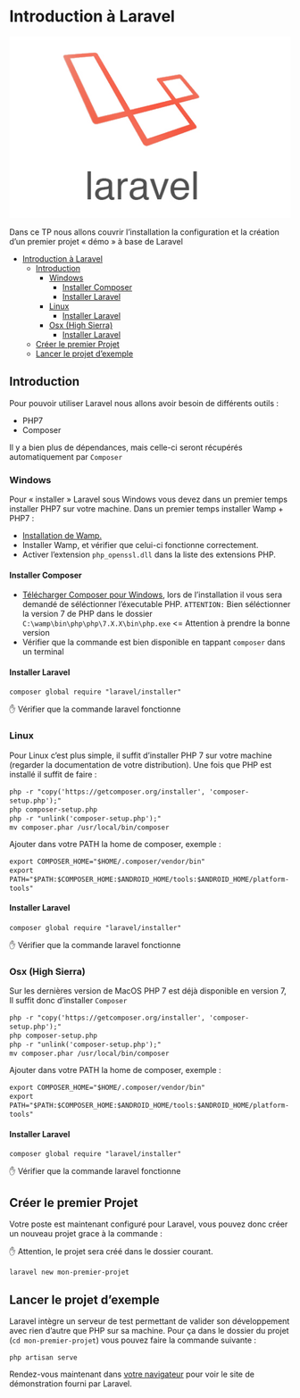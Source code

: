 # Introduction à Laravel

![Laravel](./ressources/logo.png)

Dans ce TP nous allons couvrir l’installation la configuration et la création d’un premier projet « démo » à base de Laravel

<!-- TOC -->

- [Introduction à Laravel](#introduction-à-laravel)
    - [Introduction](#introduction)
        - [Windows](#windows)
            - [Installer Composer](#installer-composer)
            - [Installer Laravel](#installer-laravel)
        - [Linux](#linux)
            - [Installer Laravel](#installer-laravel-1)
        - [Osx (High Sierra)](#osx-high-sierra)
            - [Installer Laravel](#installer-laravel-2)
    - [Créer le premier Projet](#créer-le-premier-projet)
    - [Lancer le projet d’exemple](#lancer-le-projet-dexemple)

<!-- /TOC -->

## Introduction

Pour pouvoir utiliser Laravel nous allons avoir besoin de différents outils :

- PHP7
- Composer

Il y a bien plus de dépendances, mais celle-ci seront récupérés automatiquement par ```Composer```

### Windows

Pour « installer » Laravel sous Windows vous devez dans un premier temps installer PHP7 sur votre machine. Dans un premier temps installer Wamp + PHP7 :

- [Installation de Wamp.](http://www.wampserver.com/fr/#download-wrapper)
- Installer Wamp, et vérifier que celui-ci fonctionne correctement.
- Activer l’extension ```php_openssl.dll``` dans la liste des extensions PHP.

#### Installer Composer

- [Télécharger Composer pour Windows](https://getcomposer.org/Composer-Setup.exe), lors de l’installation il vous sera demandé de séléctionner l’éxecutable PHP. ```ATTENTION:``` Bien séléctionner la version 7 de PHP dans le dossier ```C:\wamp\bin\php\php\7.X.X\bin\php.exe``` <= Attention à prendre la bonne version
- Vérifier que la commande est bien disponible en tappant ```composer``` dans un terminal

#### Installer Laravel

```shell
composer global require "laravel/installer"
```

✋ Vérifier que la commande laravel fonctionne

### Linux

Pour Linux c’est plus simple, il suffit d’installer PHP 7 sur votre machine (regarder la documentation de votre distribution). Une fois que PHP est installé il suffit de faire :

```shell
php -r "copy('https://getcomposer.org/installer', 'composer-setup.php');"
php composer-setup.php
php -r "unlink('composer-setup.php');"
mv composer.phar /usr/local/bin/composer
```

Ajouter dans votre PATH la home de composer, exemple : 

```shell
export COMPOSER_HOME="$HOME/.composer/vendor/bin"
export PATH="$PATH:$COMPOSER_HOME:$ANDROID_HOME/tools:$ANDROID_HOME/platform-tools"
```

#### Installer Laravel

```shell
composer global require "laravel/installer"
```

✋ Vérifier que la commande laravel fonctionne

### Osx (High Sierra)

Sur les dernières version de MacOS PHP 7 est déjà disponible en version 7, Il suffit donc d’installer ```Composer```

```shell
php -r "copy('https://getcomposer.org/installer', 'composer-setup.php');"
php composer-setup.php
php -r "unlink('composer-setup.php');"
mv composer.phar /usr/local/bin/composer
```

Ajouter dans votre PATH la home de composer, exemple : 

```shell
export COMPOSER_HOME="$HOME/.composer/vendor/bin"
export PATH="$PATH:$COMPOSER_HOME:$ANDROID_HOME/tools:$ANDROID_HOME/platform-tools"
```

#### Installer Laravel

```shell
composer global require "laravel/installer"
```

✋ Vérifier que la commande laravel fonctionne


## Créer le premier Projet

Votre poste est maintenant configuré pour Laravel, vous pouvez donc créer un nouveau projet grace à la commande :

✋ Attention, le projet sera créé dans le dossier courant.

```shell
laravel new mon-premier-projet
```

## Lancer le projet d’exemple

Laravel intègre un serveur de test permettant de valider son développement avec rien d’autre que PHP sur sa machine. Pour ça dans le dossier du projet (```cd mon-premier-projet```) vous pouvez faire la commande suivante :

```shell
php artisan serve
```

Rendez-vous maintenant dans [votre navigateur](http://localhost:8000) pour voir le site de démonstration fourni par Laravel.